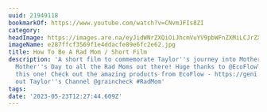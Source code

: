```yaml
---
uuid: 21949118
bookmarkOf: https://www.youtube.com/watch?v=CNvmJFIs8ZI
category: 
headImage: https://images.are.na/eyJidWNrZXQiOiJhcmVuYV9pbWFnZXMiLCJrZXkiOiIyMTk0OTExOC9vcmlnaW5hbF9lMjg3ZmZjZjM1NjlmMWU0ZGRhY2ZlODllNmZjMmU2Mi5qcGciLCJlZGl0cyI6eyJyZXNpemUiOnsid2lkdGgiOjEyMDAsImhlaWdodCI6MTIwMCwiZml0IjoiaW5zaWRlIiwid2l0aG91dEVubGFyZ2VtZW50Ijp0cnVlfSwid2VicCI6eyJxdWFsaXR5Ijo5MH0sImpwZWciOnsicXVhbGl0eSI6OTB9LCJyb3RhdGUiOm51bGx9fQ==?bc=0
imageName: e287ffcf3569f1e4ddacfe89e6fc2e62.jpg
title: How To Be A Rad Mom / Short Film
description: 'A short film to commemorate Taylor''s journey into Motherhood! Happy
  Mother''s Day to all the Rad Moms out there! Huge thanks to @EcoFlowTech for sponsoring
  this one! Check out the amazing products from EcoFlow - https://geni.us/Ut5m Check
  out Taylor''s Channel @graincheck #RadMom'
tags: 
date: '2023-05-23T12:27:44.609Z'
---
```

